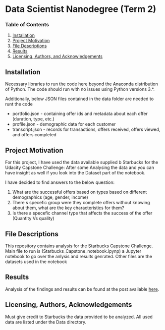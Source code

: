 # Data Scientist Nanodegree (Term 2)

### Table of Contents

1. [Installation](#installation)
2. [Project Motivation](#motivation)
3. [File Descriptions](#files)
4. [Results](#results)
5. [Licensing, Authors, and Acknowledgements](#licensing)

## Installation <a name="installation"></a>

Necessary libraries to run the code here beyond the Anaconda distribution of Python.  The code should run with no issues using Python versions 3.*.

Additionally, below JSON files contained in the data folder are needed to runt the code 
- portfolio.json - containing offer ids and metadata about each offer (duration, type, etc.)
- profile.json - demographic data for each customer
- transcript.json - records for transactions, offers received, offers viewed, and offers completed

## Project Motivation<a name="motivation"></a>

For this project, I have used the data available supplied b Starbucks for the Udacity Capstone Challenge:
After some Analysing the data and you can have insight as well if you look into the Dataset part of the notebook.

I have decided to find answers to the below question:
1. What are the successful offers based on types based on different demographics (age, gender, income)
2. There s specefic group were they complete offers without knowing about them, what are the key characteristics for them?
3. Is there a specefic channel type that affects the success of the offer (Quantity Vs quality)


## File Descriptions <a name="files"></a>
This repository contains analysis for the Starbucks Capstone Challenge.
Main file to run is (Starbucks_Capstone_notebook.ipynp) a Jupyter notebook to go over the anlysis and results genrated. 
Other files are the datasets used in the notebook

## Results<a name="results"></a>

Analysis of the findings and results can be found at the post available [here](https://mkid.medium.com/machine-learning-and-consumer-behavior-prediction-294fb409745c).

## Licensing, Authors, Acknowledgements<a name="licensing"></a>

Must give credit to Starbucks the data provided to be analyzed. All used data are listed under the Data directory.  
